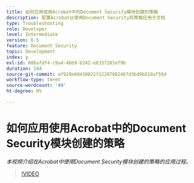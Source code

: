 ```yaml
---
title: 如何应用使用Acrobat中的Document Security模块创建的策略
description: 配置Acrobat以使用Document Security将策略应用于文档
type: Troubleshooting
role: Developer
level: Intermediate
version: 6.5
feature: Document Security
topic: Development
index: y
exl-id: 086afdf4-c9a4-4bb9-b242-e6337281ef9b
duration: 144
source-git-commit: af928e60410022f12207082467d3bd9b818af59d
workflow-type: tm+mt
source-wordcount: '49'
ht-degree: 0%

---
```


# 如何应用使用Acrobat中的Document Security模块创建的策略

*本视频介绍在Acrobat中使用Document Security模块创建的策略的应用过程。*

>[!VIDEO](https://video.tv.adobe.com/v/335486?quality=12&learn=on)
